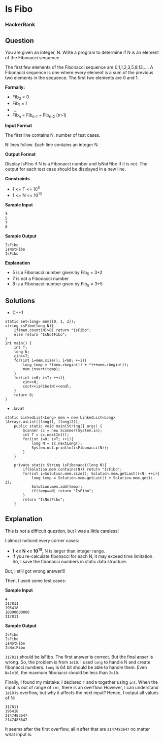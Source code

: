 # Is Fibo

### HackerRank

## Question

You are given an integer, N. Write a program to determine if N is an element of the Fibonacci sequence.

The first few elements of the Fibonacci sequence are 0,1,1,2,3,5,8,13,…. A Fibonacci sequence is one where every element is a sum of the previous two elements in the sequence. The first two elements are 0 and 1.

**Formally:** 

* Fib<sub>0</sub> = 0
* Fib<sub>1</sub> = 1
* ….
* Fib<sub>n</sub> = Fib<sub>n-1</sub> + Fib<sub>n-2</sub>  (n>1)

**Input Format** 

The first line contains N, number of test cases. 

N lines follow. Each line contains an integer N.

**Output Format** 

Display IsFibo if N is a Fibonacci number and IsNotFibo if it is not. The output for each test case should be displayed in a new line.

**Constraints** 

* 1 <= T <= 10<sup>5</sup>
* 1 <= N <= 10<sup>10</sup>

**Sample Input**
```
3
5
7
8
```

**Sample Output**
```
IsFibo
IsNotFibo
IsFibo
```

**Explanation** 

* 5 is a Fibonacci number given by Fib<sub>5</sub> = 3+2 
* 7 is not a Fibonacci number 
* 8 is a Fibonacci number given by Fib<sub>8</sub> = 3+5 

## Solutions
* C++1
```
static set<long> mem({0, 1, 2});
string isFibo(long N){
    if(mem.count(N)>0) return "IsFibo";
    else return "IsNotFibo";
}
int main() {
    int T;
    long N;
    cin>>T;
    for(int i=mem.size(); i<60; ++i){
        long temp = *(mem.rbegin()) + *(++mem.rbegin());
        mem.insert(temp);
    }
    for(int i=0; i<T; ++i){
        cin>>N;
        cout<<isFibo(N)<<endl;
    }
    return 0;
}
```
* Java1
```
static LinkedList<Long> mem = new LinkedList<Long>(Arrays.asList((long)1, (long)2));
    public static void main(String[] args) {
        Scanner sc = new Scanner(System.in);
        int T = sc.nextInt();
        for(int i=0; i<T; ++i){
            long N = sc.nextLong();
            System.out.println(isFibonacci(N));
        }
    }
    
    private static String isFibonacci(long N){
        if(Solution.mem.contains(N)) return "IsFibo";
        for(int i=Solution.mem.size(); Solution.mem.getLast()<N; ++i){
            long temp = Solution.mem.getLast() + Solution.mem.get(i-2);
            Solution.mem.add(temp);
            if(temp==N) return "IsFibo";
        }
        return "IsNotFibo";
    }
```

## Explanation

This is not a difficult question, but I was a little careless!

I almost noticed every corner cases:

* **1 <= N <= 10<sup>10</sup>**, N is larger than integer range.
* If you re-calculate fibonacci for each N, it may exceed time limitation. So, I save the fibonacci numbers in static data structure.

But, I still got wrong answer!!!

Then, I used some test cases:

**Sample Input**
```
4
317811
196418
10000000000
317811
```

**Sample Output**
```
IsFibo
IsFibo
IsNotFibo
IsNotFibo
```

`317811` should be IsFibo. The first answer is correct. But the final anser is wrong. So, the problem is from `1e10`. I used `long` to handle N and create fibonacci numbers. `long` is 64 bit should be able to handle them. Even `N=1e10`, the maxmum fibonacci should be less than `2e10`.

Finally, I found my mistake: I declared `T` and `N` together using `int`. When the input is out of range of `int`, there is an overflow. However, I can understand `1e10` is overflow, but why it affects the next input? Hence, I output all values of N:
```
317811
196418
2147483647
2147483647
```

It seems after the first overflow, all `N` after that are `2147483647` no matter what input is.